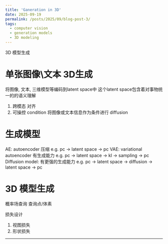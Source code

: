 ```yaml
---
title: 'Ganeration in 3D'
date: 2025-09-19
permalink: /posts/2025/09/blog-post-3/
tags:
  - computer vision
  - generation models
  - 3D modeling
---
```


3D 模型生成

单张图像\文本 3D生成
======
将图像, 文本, 三维模型等编码到latent space中
这个latent space包含着对事物统一的的语义理解

1. 跨模态 对齐
2. 可操控 condition 将图像或文本信息作为条件进行 diffusion

生成模型
======

AE: autoencoder 压缩 e.g. pc -> latent space -> pc
VAE: variational autoencoder 有生成能力 e.g. pc -> latent space -> kl -> sampling -> pc
Diffusion model: 有更强的生成能力 e.g. pc -> latent space -> diffusion -> latent space -> pc

3D 模型生成
======
概率场查询
查询点/体素

损失设计

1. 视图损失
2. 形状损失

------